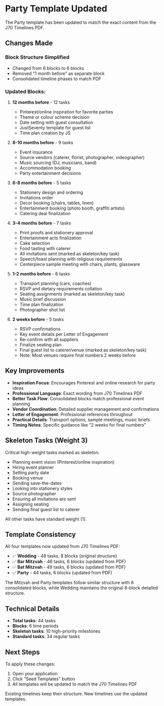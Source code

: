 # Party Template Updated

The Party template has been updated to match the exact content from the J70 Timelines PDF.

## Changes Made

### Block Structure Simplified
- Changed from 8 blocks to 6 blocks
- Removed "1 month before" as separate block
- Consolidated timeline phases to match PDF

### Updated Blocks:

1. **12 months before** - 12 tasks
   - Pinterest/online inspiration for favorite parties
   - Theme or colour scheme decision
   - Date setting with guest consultation
   - JustSeventy template for guest list
   - Time plan creation by JS

2. **8-10 months before** - 9 tasks
   - Event insurance
   - Source vendors (caterer, florist, photographer, videographer)
   - Music sourcing (DJ, musicians, band)
   - Accommodation booking
   - Party entertainment decisions

3. **6-8 months before** - 5 tasks
   - Stationery design and ordering
   - Invitations order
   - Decor booking (chairs, tables, linen)
   - Entertainment booking (photo booth, graffiti artists)
   - Catering deal finalization

4. **3-4 months before** - 7 tasks
   - Print proofs and stationery approval
   - Entertainment acts finalization
   - Cake selection
   - Food tasting with caterer
   - All invitations sent (marked as skeleton/key task)
   - Speech/toast planning with religious requirements
   - Centerpiece sample meeting with chairs, plants, glassware

5. **1-2 months before** - 6 tasks
   - Transport planning (cars, coaches)
   - RSVP and dietary requirements collation
   - Seating assignments (marked as skeleton/key task)
   - Music brief discussion
   - Time plan finalization
   - Photographer shot list

6. **2 weeks before** - 5 tasks
   - RSVP confirmations
   - Key event details per Letter of Engagement
   - Re-confirm with all suppliers
   - Finalize seating plan
   - Final guest list to caterer/venue (marked as skeleton/key task)
   - Note: Most venues require final numbers 2 weeks before

## Key Improvements

- **Inspiration Focus**: Encourages Pinterest and online research for party ideas
- **Professional Language**: Exact wording from J70 Timelines PDF
- **Better Task Flow**: Consolidated blocks match professional event planning
- **Vendor Coordination**: Detailed supplier management and confirmations
- **Letter of Engagement**: Professional references throughout
- **Practical Details**: Transport options, sample meetings, music briefs
- **Timing Notes**: Specific guidance like "2 weeks for final numbers"

## Skeleton Tasks (Weight 3)

Critical high-weight tasks marked as skeleton:
- Planning event vision (Pinterest/online inspiration)
- Hiring event planner
- Setting party date
- Booking venue
- Sending save-the-dates
- Looking into stationery styles
- Source photographer
- Ensuring all invitations are sent
- Assigning seating
- Sending final guest list to caterer

All other tasks have standard weight (1).

## Template Consistency

All four templates now updated from J70 Timelines PDF:
- ✅ **Wedding** - 48 tasks, 8 blocks (original structure)
- ✅ **Bar Mitzvah** - 46 tasks, 6 blocks (updated from PDF)
- ✅ **Bat Mitzvah** - 49 tasks, 6 blocks (updated from PDF)
- ✅ **Party** - 44 tasks, 6 blocks (updated from PDF)

The Mitzvah and Party templates follow similar structure with 6 consolidated blocks, while Wedding maintains the original 8-block detailed structure.

## Technical Details

- **Total tasks**: 44 tasks
- **Blocks**: 6 time periods
- **Skeleton tasks**: 10 high-priority milestones
- **Standard tasks**: 34 regular tasks

## Next Steps

To apply these changes:
1. Open your application
2. Click "Seed Templates" button
3. All templates will be updated to match the J70 Timelines PDF

Existing timelines keep their structure. New timelines use the updated templates.
